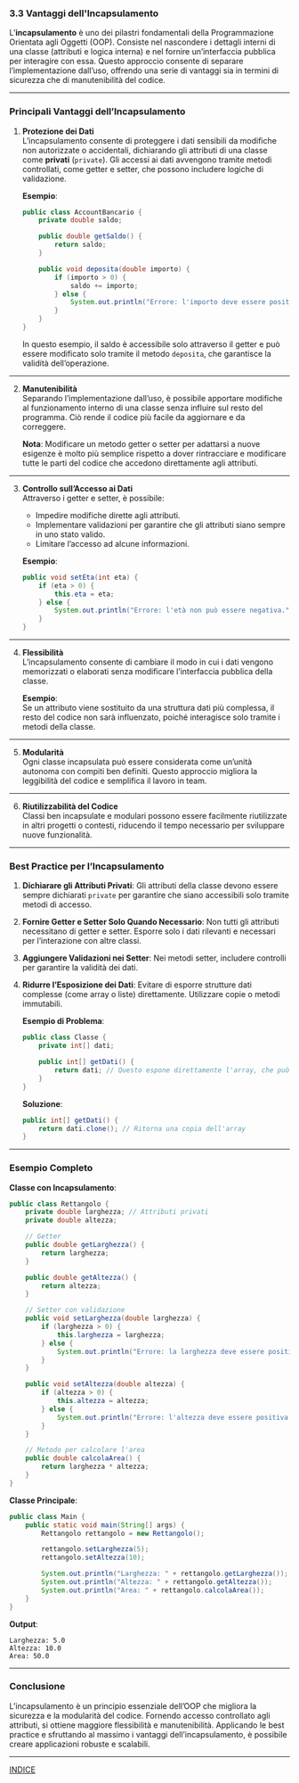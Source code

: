 ### **3.3 Vantaggi dell'Incapsulamento**

L’**incapsulamento** è uno dei pilastri fondamentali della Programmazione Orientata agli Oggetti (OOP). Consiste nel nascondere i dettagli interni di una classe (attributi e logica interna) e nel fornire un’interfaccia pubblica per interagire con essa. Questo approccio consente di separare l’implementazione dall’uso, offrendo una serie di vantaggi sia in termini di sicurezza che di manutenibilità del codice.

---

### **Principali Vantaggi dell’Incapsulamento**

1. **Protezione dei Dati**  
   L’incapsulamento consente di proteggere i dati sensibili da modifiche non autorizzate o accidentali, dichiarando gli attributi di una classe come **privati** (`private`). Gli accessi ai dati avvengono tramite metodi controllati, come getter e setter, che possono includere logiche di validazione.

   **Esempio**:  
   ```java
   public class AccountBancario {
       private double saldo;

       public double getSaldo() {
           return saldo;
       }

       public void deposita(double importo) {
           if (importo > 0) {
               saldo += importo;
           } else {
               System.out.println("Errore: l'importo deve essere positivo.");
           }
       }
   }
   ```
   In questo esempio, il saldo è accessibile solo attraverso il getter e può essere modificato solo tramite il metodo `deposita`, che garantisce la validità dell’operazione.

---

2. **Manutenibilità**  
   Separando l’implementazione dall’uso, è possibile apportare modifiche al funzionamento interno di una classe senza influire sul resto del programma. Ciò rende il codice più facile da aggiornare e da correggere.

   **Nota**: Modificare un metodo getter o setter per adattarsi a nuove esigenze è molto più semplice rispetto a dover rintracciare e modificare tutte le parti del codice che accedono direttamente agli attributi.

---

3. **Controllo sull’Accesso ai Dati**  
   Attraverso i getter e setter, è possibile:
   - Impedire modifiche dirette agli attributi.
   - Implementare validazioni per garantire che gli attributi siano sempre in uno stato valido.
   - Limitare l’accesso ad alcune informazioni.

   **Esempio**:  
   ```java
   public void setEta(int eta) {
       if (eta > 0) {
           this.eta = eta;
       } else {
           System.out.println("Errore: l'età non può essere negativa.");
       }
   }
   ```

---

4. **Flessibilità**  
   L’incapsulamento consente di cambiare il modo in cui i dati vengono memorizzati o elaborati senza modificare l’interfaccia pubblica della classe.

   **Esempio**:  
   Se un attributo viene sostituito da una struttura dati più complessa, il resto del codice non sarà influenzato, poiché interagisce solo tramite i metodi della classe.

---

5. **Modularità**  
   Ogni classe incapsulata può essere considerata come un’unità autonoma con compiti ben definiti. Questo approccio migliora la leggibilità del codice e semplifica il lavoro in team.

---

6. **Riutilizzabilità del Codice**  
   Classi ben incapsulate e modulari possono essere facilmente riutilizzate in altri progetti o contesti, riducendo il tempo necessario per sviluppare nuove funzionalità.

---

### **Best Practice per l’Incapsulamento**

1. **Dichiarare gli Attributi Privati**: Gli attributi della classe devono essere sempre dichiarati `private` per garantire che siano accessibili solo tramite metodi di accesso.

2. **Fornire Getter e Setter Solo Quando Necessario**: Non tutti gli attributi necessitano di getter e setter. Esporre solo i dati rilevanti e necessari per l’interazione con altre classi.

3. **Aggiungere Validazioni nei Setter**: Nei metodi setter, includere controlli per garantire la validità dei dati.

4. **Ridurre l’Esposizione dei Dati**: Evitare di esporre strutture dati complesse (come array o liste) direttamente. Utilizzare copie o metodi immutabili.

   **Esempio di Problema**:  
   ```java
   public class Classe {
       private int[] dati;

       public int[] getDati() {
           return dati; // Questo espone direttamente l'array, che può essere modificato
       }
   }
   ```
   **Soluzione**:  
   ```java
   public int[] getDati() {
       return dati.clone(); // Ritorna una copia dell'array
   }
   ```

---

### **Esempio Completo**

**Classe con Incapsulamento**:
```java
public class Rettangolo {
    private double larghezza; // Attributi privati
    private double altezza;

    // Getter
    public double getLarghezza() {
        return larghezza;
    }

    public double getAltezza() {
        return altezza;
    }

    // Setter con validazione
    public void setLarghezza(double larghezza) {
        if (larghezza > 0) {
            this.larghezza = larghezza;
        } else {
            System.out.println("Errore: la larghezza deve essere positiva.");
        }
    }

    public void setAltezza(double altezza) {
        if (altezza > 0) {
            this.altezza = altezza;
        } else {
            System.out.println("Errore: l'altezza deve essere positiva.");
        }
    }

    // Metodo per calcolare l'area
    public double calcolaArea() {
        return larghezza * altezza;
    }
}
```

**Classe Principale**:
```java
public class Main {
    public static void main(String[] args) {
        Rettangolo rettangolo = new Rettangolo();

        rettangolo.setLarghezza(5);
        rettangolo.setAltezza(10);

        System.out.println("Larghezza: " + rettangolo.getLarghezza());
        System.out.println("Altezza: " + rettangolo.getAltezza());
        System.out.println("Area: " + rettangolo.calcolaArea());
    }
}
```

**Output**:
```
Larghezza: 5.0
Altezza: 10.0
Area: 50.0
```

---

### **Conclusione**

L’incapsulamento è un principio essenziale dell’OOP che migliora la sicurezza e la modularità del codice. Fornendo accesso controllato agli attributi, si ottiene maggiore flessibilità e manutenibilità. Applicando le best practice e sfruttando al massimo i vantaggi dell’incapsulamento, è possibile creare applicazioni robuste e scalabili.

---
[INDICE](README.md)